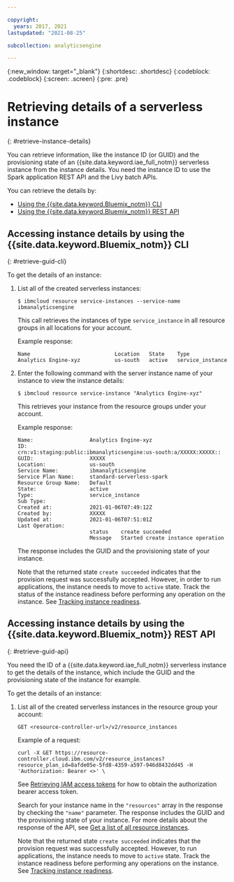```yaml
---

copyright:
  years: 2017, 2021
lastupdated: "2021-08-25"

subcollection: analyticsengine

---
```


<!-- Attribute definitions -->
{:new_window: target="_blank"}
{:shortdesc: .shortdesc}
{:codeblock: .codeblock}
{:screen: .screen}
{:pre: .pre}

# Retrieving details of a serverless instance
{: #retrieve-instance-details}

You can retrieve information, like the instance ID (or GUID) and the provisioning state of an {{site.data.keyword.iae_full_notm}} serverless instance from the instance details. You need the instance ID to use the Spark application REST API and the Livy batch APIs.

You can retrieve the details by:

- [Using the {{site.data.keyword.Bluemix_notm}} CLI](#retrieve-guid-cli)
- [Using the {{site.data.keyword.Bluemix_notm}} REST API](#retrieve-guid-api)

## Accessing instance details by using the {{site.data.keyword.Bluemix_notm}} CLI
{: #retrieve-guid-cli}

To get the details of an instance:

1. List all of the created serverless instances:
    ```
    $ ibmcloud resource service-instances --service-name ibmanalyticsengine
    ```

    This call retrieves the instances of type `service_instance` in all resource groups in all locations for your account.

    Example response:
    ```
    Name                           Location   State    Type     
    Analytics Engine-xyz           us-south   active   service_instance  
    ```
1. Enter the following command with the server instance name of your instance to view the instance details:
    ```
    $ ibmcloud resource service-instance "Analytics Engine-xyz"
    ```

    This retrieves your instance from the resource groups under your account.

    Example response:
    ```                         
    Name:                  Analytics Engine-xyz
    ID:
    crn:v1:staging:public:ibmanalyticsengine:us-south:a/XXXXX:XXXXX::
    GUID:                  XXXXX   
    Location:              us-south   
    Service Name:          ibmanalyticsengine   
    Service Plan Name:     standard-serverless-spark   
    Resource Group Name:   Default   
    State:                 active   
    Type:                  service_instance   
    Sub Type:                 
    Created at:            2021-01-06T07:49:12Z   
    Created by:            XXXXX   
    Updated at:            2021-01-06T07:51:01Z   
    Last Operation:                        
                           status    create succeeded      
                           Message   Started create instance operation
    ```

    The response includes the GUID and the provisioning state of your instance.

    Note that the returned state `create succeeded` indicates that the provision request was successfully accepted. However, in order to run applications, the instance needs to move to `active` state. Track the status of the instance readiness before performing any operation on the instance. See [Tracking instance readiness](/docs/AnalyticsEngine?topic=AnalyticsEngine-provisioning-serverless#instance-readiness).

## Accessing instance details by using the {{site.data.keyword.Bluemix_notm}} REST API
{: #retrieve-guid-api}

You need the ID of a {{site.data.keyword.iae_full_notm}} serverless instance to get the details of the instance, which include the GUID and the provisioning state of the instance for example.

To get the details of an instance:

1. List all of the created serverless instances in the resource group your account:
    ```
    GET <resource-controller-url>/v2/resource_instances
    ```

    Example of a request:
    ```
    curl -X GET https://resource-controller.cloud.ibm.com/v2/resource_instances? resource_plan_id=8afde05e-5fd8-4359-a597-946d8432dd45 -H 'Authorization: Bearer <>' \
    ```

    See [Retrieving IAM access tokens](/docs/AnalyticsEngine?topic=AnalyticsEngine-retrieve-iam-token-serverless) for how to obtain the authorization bearer access token.

    Search for your instance name in the `"resources"` array in the response by checking the `"name"` parameter. The response includes the GUID and the provisioning state of your instance. For more details about the response of the API, see [Get a list of all resource instances](/apidocs/resource-controller/resource-controller#list-resource-instances).

    Note that the returned state `create succeeded` indicates that the provision request was successfully accepted. However, to run applications, the instance needs to move to `active` state. Track  the instance readiness before performing any operations on the instance. See [Tracking instance readiness](/docs/AnalyticsEngine?topic=AnalyticsEngine-provisioning-serverless#instance-readiness).
